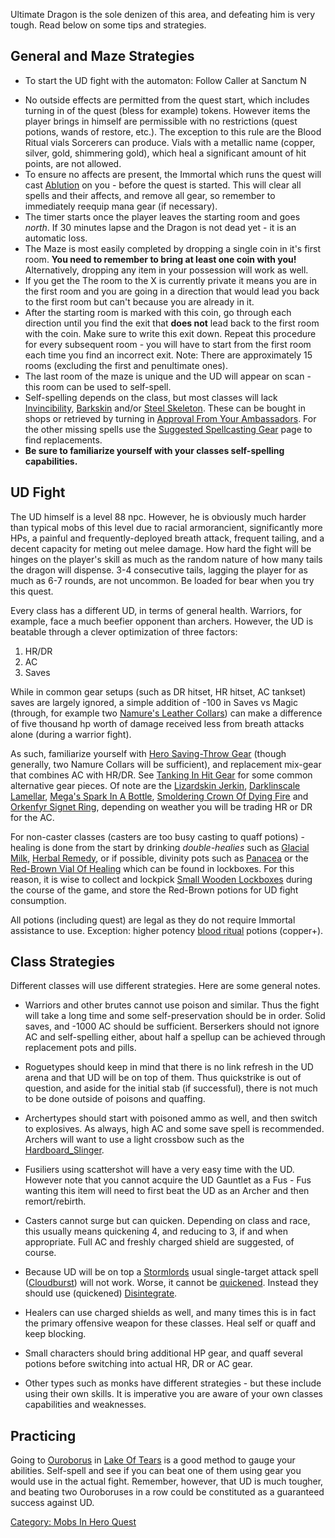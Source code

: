Ultimate Dragon is the sole denizen of this area, and defeating him is
very tough. Read below on some tips and strategies.

## General and Maze Strategies

-   To start the UD fight with the automaton: Follow Caller at Sanctum N

<!-- -->

-   No outside effects are permitted from the quest start, which
    includes turning in of the quest (bless for example) tokens. However
    items the player brings in himself are permissible with no
    restrictions (quest potions, wands of restore, etc.). The exception
    to this rule are the Blood Ritual vials Sorcerers can produce. Vials
    with a metallic name (copper, silver, gold, shimmering gold), which
    heal a significant amount of hit points, are not allowed.
-   To ensure no affects are present, the Immortal which runs the quest
    will cast [Ablution](Ablution "wikilink") on you - before the quest
    is started. This will clear all spells and their affects, and remove
    all gear, so remember to immediately reequip mana gear (if
    necessary).
-   The timer starts once the player leaves the starting room and goes
    *north*. If 30 minutes lapse and the Dragon is not dead yet - it is
    an automatic loss.
-   The Maze is most easily completed by dropping a single coin in it's
    first room. **You need to remember to bring at least one coin with
    you!** Alternatively, dropping any item in your possession will work
    as well.
-   If you get the The room to the X is currently private it means you
    are in the first room and you are going in a direction that would
    lead you back to the first room but can't because you are already in
    it.
-   After the starting room is marked with this coin, go through each
    direction until you find the exit that **does not** lead back to the
    first room with the coin. Make sure to write this exit down. Repeat
    this procedure for every subsequent room - you will have to start
    from the first room each time you find an incorrect exit. Note:
    There are approximately 15 rooms (excluding the first and
    penultimate ones).
-   The last room of the maze is unique and the UD will appear on scan -
    this room can be used to self-spell.
-   Self-spelling depends on the class, but most classes will lack
    [Invincibility](Invincibility "wikilink"),
    [Barkskin](Barkskin "wikilink") and/or [Steel
    Skeleton](Steel_Skeleton "wikilink"). These can be bought in shops
    or retrieved by turning in [Approval From Your
    Ambassadors](Approval_From_Your_Ambassador "wikilink"). For the
    other missing spells use the [Suggested Spellcasting
    Gear](Suggested_Spellcasting_Gear "wikilink") page to find
    replacements.
-   **Be sure to familiarize yourself with your classes self-spelling
    capabilities.**

## UD Fight

The UD himself is a level 88 npc. However, he is obviously much harder
than typical mobs of this level due to racial armorancient,
significantly more HPs, a painful and frequently-deployed breath attack,
frequent tailing, and a decent capacity for meting out melee damage. How
hard the fight will be hinges on the player's skill as much as the
random nature of how many tails the dragon will dispense. 3-4
consecutive tails, lagging the player for as much as 6-7 rounds, are not
uncommon. Be loaded for bear when you try this quest.

Every class has a different UD, in terms of general health. Warriors,
for example, face a much beefier opponent than archers. However, the UD
is beatable through a clever optimization of three factors:

1.  HR/DR
2.  AC
3.  Saves

While in common gear setups (such as DR hitset, HR hitset, AC tankset)
saves are largely ignored, a simple addition of -100 in Saves vs Magic
(through, for example two [Namure's Leather
Collars](Namure's_Leather_Collar "wikilink")) can make a difference of
five thousand hp worth of damage received less from breath attacks alone
(during a warrior fight).

As such, familiarize yourself with [Hero Saving-Throw
Gear](:Category:Hero_Saving-Throw_Gear "wikilink") (though generally,
two Namure Collars will be sufficient), and replacement mix-gear that
combines AC with HR/DR. See [Tanking In Hit
Gear](Tanking_In_Hit_Gear "wikilink") for some common alternative gear
pieces. Of note are the [Lizardskin
Jerkin](Lizardskin_Jerkin "wikilink"), [Darklinscale
Lamellar](Darklinscale_Lamellar "wikilink"), [Mega's Spark In A
Bottle](Mega's_Spark_In_A_Bottle "wikilink"), [Smoldering Crown Of Dying
Fire](Smoldering_Crown_Of_Dying_Fire "wikilink") and [Orkenfyr Signet
Ring](Orkenfyr_Signet_Ring "wikilink"), depending on weather you will be
trading HR or DR for the AC.

For non-caster classes (casters are too busy casting to quaff potions) -
healing is done from the start by drinking *double-healies* such as
[Glacial Milk](Glacial_Milk "wikilink"), [Herbal
Remedy](Herbal_Remedy "wikilink"), or if possible, divinity pots such as
[Panacea](Panacea "wikilink") or the [Red-Brown Vial Of
Healing](Red-Brown_Vial_Of_Healing "wikilink") which can be found in
lockboxes. For this reason, it is wise to collect and lockpick [Small
Wooden Lockboxes](Small_Wooden_Lockbox "wikilink") during the course of
the game, and store the Red-Brown potions for UD fight consumption.

All potions (including quest) are legal as they do not require Immortal
assistance to use. Exception: higher potency [blood
ritual](Blood_Ritual "wikilink") potions (copper+).

## Class Strategies

Different classes will use different strategies. Here are some general
notes.

-   Warriors and other brutes cannot use poison and similar. Thus the
    fight will take a long time and some self-preservation should be in
    order. Solid saves, and -1000 AC should be sufficient. Berserkers
    should not ignore AC and self-spelling either, about half a spellup
    can be achieved through replacement pots and pills.

<!-- -->

-   Roguetypes should keep in mind that there is no link refresh in the
    UD arena and that UD will be on top of them. Thus quickstrike is out
    of question, and aside for the initial stab (if successful), there
    is not much to be done outside of poisons and quaffing.

<!-- -->

-   Archertypes should start with poisoned ammo as well, and then switch
    to explosives. As always, high AC and some save spell is
    recommended. Archers will want to use a light crossbow such as the
    [Hardboard_Slinger](Hardboard_Slinger "wikilink").

<!-- -->

-   Fusiliers using scattershot will have a very easy time with the UD.
    However note that you cannot acquire the UD Gauntlet as a Fus - Fus
    wanting this item will need to first beat the UD as an Archer and
    then remort/rebirth.

<!-- -->

-   Casters cannot surge but can quicken. Depending on class and race,
    this usually means quickening 4, and reducing to 3, if and when
    appropriate. Full AC and freshly charged shield are suggested, of
    course.

<!-- -->

-   Because UD will be on top a [
    Stormlords](:Category:Stormlords "wikilink") usual single-target
    attack spell ([Cloudburst](Cloudburst "wikilink")) will not work.
    Worse, it cannot be [ quickened](Quicken "wikilink"). Instead they
    should use (quickened) [Disintegrate](Disintegrate "wikilink").

<!-- -->

-   Healers can use charged shields as well, and many times this is in
    fact the primary offensive weapon for these classes. Heal self or
    quaff and keep blocking.

<!-- -->

-   Small characters should bring additional HP gear, and quaff several
    potions before switching into actual HR, DR or AC gear.

<!-- -->

-   Other types such as monks have different strategies - but these
    include using their own skills. It is imperative you are aware of
    your own classes capabilities and weaknesses.

## Practicing

Going to [Ouroborus](Ouroborus "wikilink") in [Lake Of
Tears](:Category:Lake_Of_Tears "wikilink") is a good method to gauge
your abilities. Self-spell and see if you can beat one of them using
gear you would use in the actual fight. Remember, however, that UD is
much tougher, and beating two Ouroboruses in a row could be constituted
as a guaranteed success against UD.

[Category: Mobs In Hero Quest](Category:_Mobs_In_Hero_Quest "wikilink")
